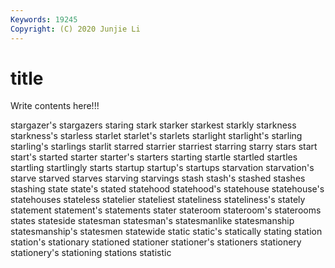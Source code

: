 ```yaml
---
Keywords: 19245
Copyright: (C) 2020 Junjie Li
---
```


# title

Write contents here!!!

stargazer's 
stargazers 
staring 
stark
starker 
starkest 
starkly 
starkness 
starkness's 
starless 
starlet 
starlet's 
starlets 
starlight
starlight's 
starling 
starling's 
starlings 
starlit 
starred 
starrier 
starriest 
starring 
starry
stars 
start 
start's 
started 
starter 
starter's 
starters 
starting 
startle 
startled
startles 
startling 
startlingly 
starts 
startup 
startup's 
startups 
starvation 
starvation's 
starve
starved 
starves 
starving 
starvings 
stash 
stash's 
stashed 
stashes 
stashing 
state
state's 
stated 
statehood 
statehood's 
statehouse 
statehouse's 
statehouses 
stateless 
statelier 
stateliest
stateliness 
stateliness's 
stately 
statement 
statement's 
statements 
stater 
stateroom 
stateroom's 
staterooms
states 
stateside 
statesman 
statesman's 
statesmanlike 
statesmanship 
statesmanship's 
statesmen 
statewide 
static
static's 
statically 
stating 
station 
station's 
stationary 
stationed 
stationer 
stationer's 
stationers
stationery 
stationery's 
stationing 
stations 
statistic 
